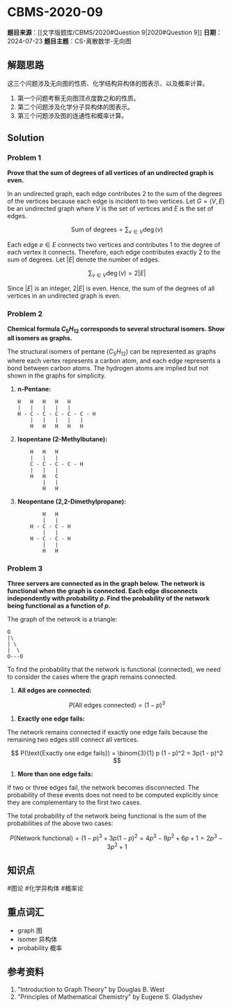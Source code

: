 # CBMS-2020-09

**题目来源**：[[文字版题库/CBMS/2020#Question 9|2020#Question 9]]
**日期**：2024-07-23
**题目主题**：CS-离散数学-无向图

## 解题思路

这三个问题涉及无向图的性质、化学结构异构体的图表示、以及概率计算。

1. 第一个问题考察无向图顶点度数之和的性质。
2. 第二个问题涉及化学分子异构体的图表示。
3. 第三个问题涉及图的连通性和概率计算。

## Solution

### Problem 1

**Prove that the sum of degrees of all vertices of an undirected graph is even.**

In an undirected graph, each edge contributes 2 to the sum of the degrees of the vertices because each edge is incident to two vertices. Let $G = (V, E)$ be an undirected graph where $V$ is the set of vertices and $E$ is the set of edges.

$$
\text{Sum of degrees} = \sum_{v \in V} \deg(v)
$$

Each edge $e \in E$ connects two vertices and contributes 1 to the degree of each vertex it connects. Therefore, each edge contributes exactly 2 to the sum of degrees. Let $\left| E \right|$ denote the number of edges.

$$
\sum_{v \in V} \deg(v) = 2 \left| E \right|
$$

Since $\left| E \right|$ is an integer, $2 \left| E \right|$ is even. Hence, the sum of the degrees of all vertices in an undirected graph is even.

### Problem 2

**Chemical formula $C_5H_{12}$ corresponds to several structural isomers. Show all isomers as graphs.**

The structural isomers of pentane ($C_5H_{12}$) can be represented as graphs where each vertex represents a carbon atom, and each edge represents a bond between carbon atoms. The hydrogen atoms are implied but not shown in the graphs for simplicity.

1. **n-Pentane:**

    ```plaintext
    H   H   H   H   H
    |   |   |   |   |
    H - C - C - C - C - C - H
        |   |   |   |   |
        H   H   H   H   H
    ```

2. **Isopentane (2-Methylbutane):**

    ```plaintext
        H   H   H
        |   |   |
        C - C - C - C - H
        |   |   |
        H   H   C
            |   |
            H   H
    ```

3. **Neopentane (2,2-Dimethylpropane):**

    ```plaintext
            H   H
            |   |
        H - C - C - H
            |   |
        H - C - C - H
            |   |
            H   H
    ```

### Problem 3

**Three servers are connected as in the graph below. The network is functional when the graph is connected. Each edge disconnects independently with probability $p$. Find the probability of the network being functional as a function of $p$.**

The graph of the network is a triangle:

```plaintext
O
|\
| \
|  \
O---O
```

To find the probability that the network is functional (connected), we need to consider the cases where the graph remains connected.

1. **All edges are connected:**

$$
P(\text{All edges connected}) = (1 - p)^3
$$

1. **Exactly one edge fails:**

The network remains connected if exactly one edge fails because the remaining two edges still connect all vertices.

$$
P(\text{Exactly one edge fails}) = \binom{3}{1} p (1 - p)^2 = 3p(1 - p)^2
$$

1. **More than one edge fails:**

If two or three edges fail, the network becomes disconnected. The probability of these events does not need to be computed explicitly since they are complementary to the first two cases.

The total probability of the network being functional is the sum of the probabilities of the above two cases:

$$
P(\text{Network functional}) = (1 - p)^3 + 3p(1 - p)^2 = 4p^3 - 9 p^2 +6p +1 = 2p^3 - 3p^2 + 1
$$

## 知识点

#图论 #化学异构体 #概率论

## 重点词汇

- graph 图
- isomer 异构体
- probability 概率

## 参考资料

1. "Introduction to Graph Theory" by Douglas B. West
2. "Principles of Mathematical Chemistry" by Eugene S. Gladyshev
